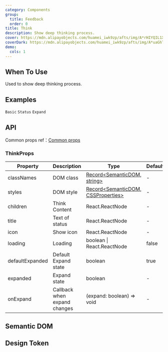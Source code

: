 ```yaml
---
category: Components
group:
  title: Feedback
  order: 0
title: Think
description: Show deep thinking process.
cover: https://mdn.alipayobjects.com/huamei_iwk9zp/afts/img/A*rHIYQIL1X-QAAAAAAAAAAAAADgCCAQ/original
coverDark: https://mdn.alipayobjects.com/huamei_iwk9zp/afts/img/A*uaGhTY1-LL0AAAAAAAAAAAAADgCCAQ/original
demo:
  cols: 1
---
```


## When To Use

Used to show deep thinking process.

## Examples

<!-- prettier-ignore -->
<code src="./demo/basic.tsx">Basic</code>
<code src="./demo/status.tsx">Status</code>
<code src="./demo/expand.tsx">Expand</code>

## API

Common props ref：[Common props](/docs/react/common-props)

### ThinkProps

| Property | Description | Type | Default | Version |
| --- | --- | --- | --- | --- |
| classNames | DOM class | [Record<SemanticDOM, string>](#semantic-dom) | - | - |
| styles | DOM style | [Record<SemanticDOM, CSSProperties>](#semantic-dom) | - | - |
| children | Think Content | React.ReactNode | - | - |
| title | Text of status | React.ReactNode | - | - |
| icon | Show icon | React.ReactNode | - | - |
| loading | Loading | boolean \| React.ReactNode | false | - |
| defaultExpanded | Default Expand state | boolean | true | - |
| expanded | Expand state | boolean | - | - |
| onExpand | Callback when expand changes | (expand: boolean) => void | - | - |

## Semantic DOM

<code src="./demo/_semantic.tsx" simplify="true"></code>

## Design Token

<ComponentTokenTable component="Think"></ComponentTokenTable>
